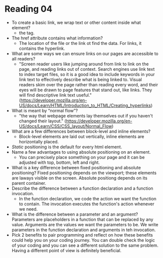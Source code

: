 # Reading 04

- To create a basic link, we wrap text or other content inside what element?
  - the <a> tag.
- The href attribute contains what information?
  - The location of the file or the link ot find the data. For links, it contains the hyperlink.
- What are some ways we can ensure links on our pages are accessible to all readers?
  - "Screen reader users like jumping around from link to link on the page, and reading links out of context.
    Search engines use link text to index target files, so it is a good idea to include keywords in your link text to effectively describe what is being linked to.
    Visual readers skim over the page rather than reading every word, and their eyes will be drawn to page features that stand out, like links. They will find descriptive link text useful." (https://developer.mozilla.org/en-US/docs/Learn/HTML/Introduction_to_HTML/Creating_hyperlinks)
- What is meant by “normal flow”?
  - "the way that webpage elements lay themselves out if you haven't changed their layout." (https://developer.mozilla.org/en-US/docs/Learn/CSS/CSS_layout/Normal_Flow)
- What are a few differences between block-level and inline elements?
  - Block-level elements are laid out vertically, inline elements are horizontally placed.
- _Static_ positioning is the default for every html element.
- Name a few advantages to using absolute positioning on an element.
  - You can precisely place something on your page and it can be adjusted with top, bottom, left and right.
- What is a key difference between fixed positioning and absolute positioning?
  Fixed positioning depends on the viewport; these elements are laways visible on the screen. Absolute positiong depends on its parent container.
- Describe the difference between a function declaration and a function invocation.
  - In the function declaration, we code the action we want the function to contain. The invocation executes the function's action whenever we need.
- What is the difference between a parameter and an argument?
  Parameters are placeholders in a function that can be replaced by any value. Arguments are the values we want the parameters to be. We write parameters in the function declaration and arguments in teh invocation.
- Pick 2 benefits to pair programming and reflect on how these benefits could help you on your coding journey.
  You can double check the logic of your coding and you can see a different solution to the same problem. Having a different point of view is definitely beneficial.
